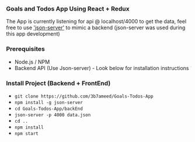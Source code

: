 ### Goals and Todos App Using React + Redux

The App is currently listening for api @ localhost/4000 to get the data, feel free to use ['json-server'](https://github.com/typicode/json-server) to mimic a backend (json-server was used during this app development)


### Prerequisites
* Node.js / NPM
* Backend API (Use Json-server) - Look below for installation instructions



### Install Project (Backend + FrontEnd)

* `git clone https://github.com/3b7ameed/Goals-Todos-App`
* `npm install -g json-server`
* `cd Goals-Todos-App/backEnd`
* ` json-server -p 4000 data.json `
* ` cd .. `
* `npm install`
* `npm start`
